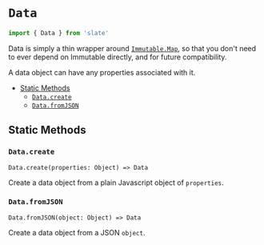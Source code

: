 
# `Data`

```js
import { Data } from 'slate'
```

Data is simply a thin wrapper around [`Immutable.Map`](https://facebook.github.io/immutable-js/docs/#/Map), so that you don't need to ever depend on Immutable directly, and for future compatibility.

A data object can have any properties associated with it.

- [Static Methods](#static-methods)
  - [`Data.create`](#datacreate)
  - [`Data.fromJSON`](#datafromjson)


## Static Methods

### `Data.create`
`Data.create(properties: Object) => Data`

Create a data object from a plain Javascript object of `properties`.

### `Data.fromJSON`
`Data.fromJSON(object: Object) => Data`

Create a data object from a JSON `object`.

